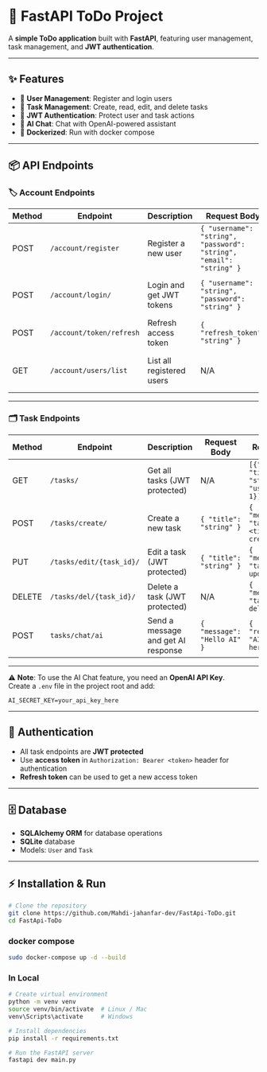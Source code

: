# 🚀 FastAPI ToDo Project

A **simple ToDo application** built with **FastAPI**, featuring user management, task management, and **JWT authentication**.  

---

## ✨ Features

- 👤 **User Management**: Register and login users  
- 📝 **Task Management**: Create, read, edit, and delete tasks  
- 🔐 **JWT Authentication**: Protect user and task actions
- 🤖 **AI Chat**: Chat with OpenAI-powered assistant
- 🐋 **Dockerized**: Run with docker compose

---

## 📦 API Endpoints

### 🏷 Account Endpoints

| Method | Endpoint | Description | Request Body | Response |
|--------|---------|-------------|--------------|----------|
| POST   | `/account/register` | Register a new user | `{ "username": "string", "password": "string", "email": "string" }` | `{ "message": "user: <username> registered" }` |
| POST   | `/account/login/` | Login and get JWT tokens | `{ "username": "string", "password": "string" }` | `{ "access_token": "string", "refresh_token": "string" }` |
| POST   | `/account/token/refresh` | Refresh access token | `{ "refresh_token": "string" }` | `{ "access_token": "string" }` |
| GET    | `/account/users/list` | List all registered users | N/A | `[{ "id": 1, "username": "string", "email": "string" }]` |

---

### 🗂 Task Endpoints

| Method | Endpoint | Description | Request Body | Response |
|--------|---------|-------------|--------------|----------|
| GET    | `/tasks/` | Get all tasks (JWT protected) | N/A | `[{"id": 1, "title": "string", "user_id": 1}]` |
| POST   | `/tasks/create/` | Create a new task | `{ "title": "string" }` | `{ "message": "task: <title> created" }` |
| PUT    | `/tasks/edit/{task_id}/` | Edit a task (JWT protected) | `{ "title": "string" }` | `{ "message": "task updated" }` |
| DELETE | `/tasks/del/{task_id}/` | Delete a task (JWT protected) | N/A | `{ "message": "task deleted" }` |
| POST   | `tasks/chat/ai` | Send a message and get AI response | `{ "message": "Hello AI" }` | `{ "response": "AI reply here..." }` |

---

⚠️ **Note**: To use the AI Chat feature, you need an **OpenAI API Key**.  
Create a `.env` file in the project root and add:  

```env
AI_SECRET_KEY=your_api_key_here
```
---

## 🔑 Authentication

- All task endpoints are **JWT protected**  
- Use **access token** in `Authorization: Bearer <token>` header for authentication  
- **Refresh token** can be used to get a new access token  

---

## 🗄 Database

- **SQLAlchemy ORM** for database operations  
- **SQLite** database  
- Models: `User` and `Task`  

---

## ⚡ Installation & Run
```bash
# Clone the repository
git clone https://github.com/Mahdi-jahanfar-dev/FastApi-ToDo.git
cd FastApi-ToDo
```

### docker compose
```bash
sudo docker-compose up -d --build
```

### In Local
```bash
# Create virtual environment
python -m venv venv
source venv/bin/activate  # Linux / Mac
venv\Scripts\activate     # Windows

# Install dependencies
pip install -r requirements.txt

# Run the FastAPI server
fastapi dev main.py
```
